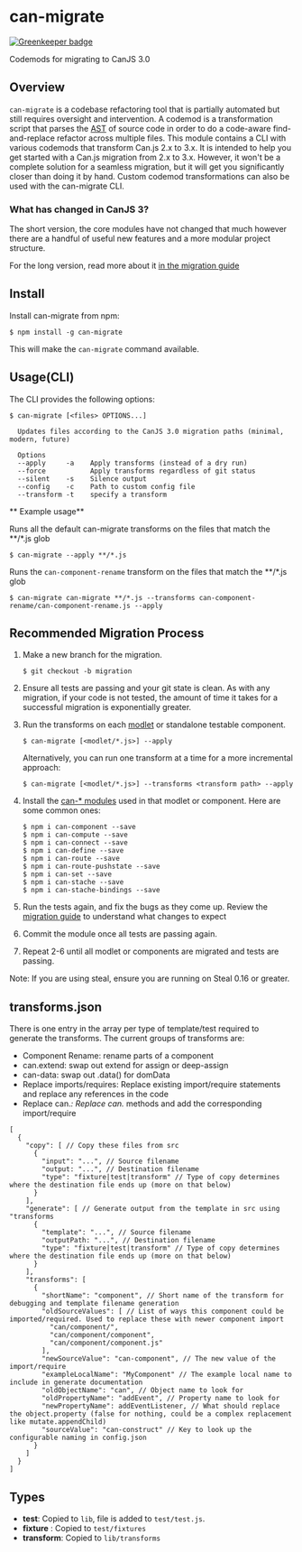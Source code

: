 # can-migrate

[![Greenkeeper badge](https://badges.greenkeeper.io/canjs/can-migrate.svg)](https://greenkeeper.io/)

Codemods for migrating to CanJS 3.0

## Overview

`can-migrate` is a codebase refactoring tool that is partially automated but still requires oversight and intervention. A codemod is a transformation script that parses the [AST](https://en.wikipedia.org/wiki/Abstract_syntax_tree) of source code in order to do a code-aware find-and-replace refactor across multiple files. This module contains a CLI with various codemods that transform Can.js 2.x to 3.x. It is intended to help you get started with a Can.js migration from 2.x to 3.x. However, it won't be a complete solution for a seamless migration, but it will get you significantly closer than doing it by hand. Custom codemod transformations can also be used with the can-migrate CLI. 

### What has changed in CanJS 3?

The short version, the core modules have not changed that much however there are a handful of useful new features and a more modular project structure.

For the long version, read more about it [in the migration guide](https://canjs.com/doc/migrate-3.html)

## Install

Install can-migrate from npm:
  ```shell
  $ npm install -g can-migrate
  ```
This will make the `can-migrate` command available.

## Usage(CLI)

The CLI provides the following options:
```
$ can-migrate [<files> OPTIONS...]

  Updates files according to the CanJS 3.0 migration paths (minimal, modern, future)

  Options
  --apply     -a    Apply transforms (instead of a dry run)
  --force           Apply transforms regardless of git status
  --silent    -s    Silence output
  --config    -c    Path to custom config file
  --transform -t    specify a transform

```

** Example usage**

Runs all the default can-migrate transforms on the files that match the **/*.js glob

```
$ can-migrate --apply **/*.js
```

Runs the `can-component-rename` transform on the files that match the **/*.js glob

```
$ can-migrate can-migrate **/*.js --transforms can-component-rename/can-component-rename.js --apply 
```

## Recommended Migration Process

1. Make a new branch for the migration.
    ```shell
    $ git checkout -b migration
    ``` 
1. Ensure all tests are passing and your git state is clean.
  As with any migration, if your code is not tested, the amount of time it takes for a successful migration is exponentially greater.
1. Run the transforms on each [modlet](https://www.bitovi.com/blog/modlet-workflows) or standalone testable component.
    ```shell
    $ can-migrate [<modlet/*.js>] --apply
    ```
    Alternatively, you can run one transform at a time for a more incremental approach:
    ```shell
    $ can-migrate [<modlet/*.js>] --transforms <transform path> --apply 
    ```
1. Install the [can-* modules](https://canjs.com/doc/api.html#ThecanPackage) used in that modlet or component. Here are some common ones:
    ```shell
    $ npm i can-component --save
    $ npm i can-compute --save
    $ npm i can-connect --save
    $ npm i can-define --save
    $ npm i can-route --save
    $ npm i can-route-pushstate --save
    $ npm i can-set --save
    $ npm i can-stache --save
    $ npm i can-stache-bindings --save
    ```

1. Run the tests again, and fix the bugs as they come up.
  Review the [migration guide](https://canjs.com/doc/migrate-3.html) to understand what changes to expect
1. Commit the module once all tests are passing again.
1. Repeat 2-6 until all modlet or components are migrated and tests are passing.

Note: If you are using steal, ensure you are running on Steal 0.16 or greater.


## transforms.json

There is one entry in the array per type of template/test required to generate the transforms. 
The current groups of transforms are:

- Component Rename: rename parts of a component
- can.extend: swap out extend for assign or deep-assign
- can-data: swap out .data() for domData
- Replace imports/requires: Replace existing import/require statements and replace any references in the code
- Replace can.*: Replace can.* methods and add the corresponding import/require


```
[
  {
    "copy": [ // Copy these files from src
      {
        "input": "...", // Source filename
        "output: "...", // Destination filename
        "type": "fixture|test|transform" // Type of copy determines where the destination file ends up (more on that below)
      }
    ],
    "generate": [ // Generate output from the template in src using "transforms
      {
        "template": "...", // Source filename
        "outputPath: "...", // Destination filename
        "type": "fixture|test|transform" // Type of copy determines where the destination file ends up (more on that below)
      }
    ],
    "transforms": [
      {
        "shortName": "component", // Short name of the transform for debugging and template filename generation
        "oldSourceValues": [ // List of ways this component could be imported/required. Used to replace these with newer component import
          "can/component/",
          "can/component/component",
          "can/component/component.js"
        ],
        "newSourceValue": "can-component", // The new value of the import/require
        "exampleLocalName": "MyComponent" // The example local name to include in generate documentation
        "oldObjectName": "can", // Object name to look for
        "oldPropertyName": "addEvent", // Property name to look for
        "newPropertyName": addEventListener, // What should replace the object.property (false for nothing, could be a complex replacement like mutate.appendChild)
        "sourceValue": "can-construct" // Key to look up the configurable naming in config.json
      }
    ]
  }
]
```

## Types

- __test__: Copied to `lib`, file is added to `test/test.js`.
- __fixture__ : Copied to `test/fixtures`
- __transform__: Copied to `lib/transforms`
